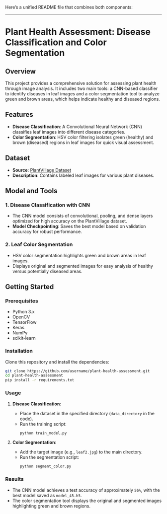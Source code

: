 Here’s a unified README file that combines both components:

---

# Plant Health Assessment: Disease Classification and Color Segmentation

## Overview
This project provides a comprehensive solution for assessing plant health through image analysis. It includes two main tools: a CNN-based classifier to identify diseases in leaf images and a color segmentation tool to analyze green and brown areas, which helps indicate healthy and diseased regions.

## Features
- **Disease Classification**: A Convolutional Neural Network (CNN) classifies leaf images into different disease categories.
- **Color Segmentation**: HSV color filtering isolates green (healthy) and brown (diseased) regions in leaf images for quick visual assessment.

## Dataset
- **Source**: [PlantVillage Dataset](https://data.mendeley.com/datasets/tywbtsjrjv/1)
- **Description**: Contains labeled leaf images for various plant diseases.

## Model and Tools

### 1. Disease Classification with CNN
   - The CNN model consists of convolutional, pooling, and dense layers optimized for high accuracy on the PlantVillage dataset.
   - **Model Checkpointing**: Saves the best model based on validation accuracy for robust performance.

### 2. Leaf Color Segmentation
   - HSV color segmentation highlights green and brown areas in leaf images.
   - Displays original and segmented images for easy analysis of healthy versus potentially diseased areas.

## Getting Started

### Prerequisites
- Python 3.x
- OpenCV
- TensorFlow
- Keras
- NumPy
- scikit-learn

### Installation
Clone this repository and install the dependencies:
```bash
git clone https://github.com/username/plant-health-assessment.git
cd plant-health-assessment
pip install -r requirements.txt
```

### Usage

1. **Disease Classification**:
    - Place the dataset in the specified directory (`data_directory` in the code).
    - Run the training script:
      ```bash
      python train_model.py
      ```

2. **Color Segmentation**:
    - Add the target image (e.g., `leaf2.jpg`) to the main directory.
    - Run the segmentation script:
      ```bash
      python segment_color.py
      ```

### Results
- The CNN model achieves a test accuracy of approximately `56%`, with the best model saved as `model_45.h5`.
- The color segmentation tool displays the original and segmented images highlighting green and brown regions.
